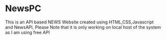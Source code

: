 # NewsPC
This is an API based NEWS Website created using HTML,CSS,Javascript and NewsAPI,
Please Note that it is only working on local host of the system as I am using free API
